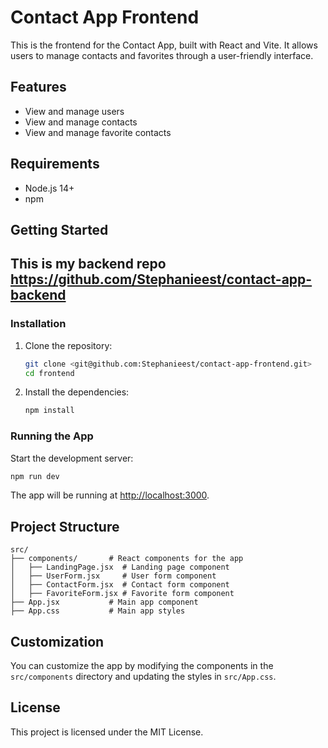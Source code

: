# Contact App Frontend

This is the frontend for the Contact App, built with React and Vite. It allows users to manage contacts and favorites through a user-friendly interface.

## Features

- View and manage users
- View and manage contacts
- View and manage favorite contacts

## Requirements

- Node.js 14+
- npm

## Getting Started

## This is my backend repo <https://github.com/Stephanieest/contact-app-backend>

### Installation

1. Clone the repository:

   ```sh
   git clone <git@github.com:Stephanieest/contact-app-frontend.git>
   cd frontend
   ```

2. Install the dependencies:

   ```sh
   npm install
   ```

### Running the App

Start the development server:

```sh
npm run dev
```

The app will be running at [http://localhost:3000](http://localhost:3000).

## Project Structure

```
src/
├── components/       # React components for the app
│   ├── LandingPage.jsx  # Landing page component
│   ├── UserForm.jsx     # User form component
│   ├── ContactForm.jsx  # Contact form component
│   ├── FavoriteForm.jsx # Favorite form component
├── App.jsx           # Main app component
├── App.css           # Main app styles
```

## Customization

You can customize the app by modifying the components in the `src/components` directory and updating the styles in `src/App.css`.

## License

This project is licensed under the MIT License.

